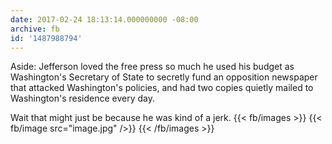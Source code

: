 ```yaml
---
date: 2017-02-24 18:13:14.000000000 -08:00
archive: fb
id: '1487988794'
---
```


Aside: Jefferson loved the free press so much he used his budget as Washington's Secretary of State to secretly fund an opposition newspaper that attacked Washington's policies, and had two copies quietly mailed to Washington's residence every day. 

Wait that might just be because he was kind of a jerk.
{{< fb/images >}}
{{< fb/image src="image.jpg" />}}
{{< /fb/images >}}
